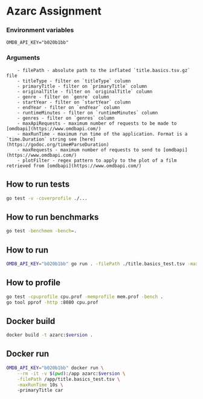 # Azarc Assignment

### Environment variables 
`OMDB_API_KEY="b020b1bb"`

### Arguments 
```
    - filePath - absolute path to the inflated `title.basics.tsv.gz` file
    - titleType - filter on `titleType` column
    - primaryTitle - filter on `primaryTitle` column
    - originalTitle - filter on `originalTitle` column
    - genre - filter on `genre` column
    - startYear - filter on `startYear` column
    - endYear - filter on `endYear` column
    - runtimeMinutes - filter on `runtimeMinutes` column
    - genres - filter on `genres` column
    - maxApiRequests - maximum number of requests to be made to [omdbapi](https://www.omdbapi.com/)
    - maxRunTime - maximum run time of the application. Format is a `time.Duration` string see [here](https://godoc.org/time#ParseDuration)
    - maxRequests - maximum number of requests to send to [omdbapi](https://www.omdbapi.com/)
    - plotFilter - regex pattern to apply to the plot of a film retrieved from [omdbapi](https://www.omdbapi.com/)
```

## How to run tests
```bash
go test -v -coverprofile ./...
```

## How to run benchmarks
```bash
go test -benchmem -bench=.
```

## How to run 
```bash
OMDB_API_KEY="b020b1bb" go run . -filePath ./title.basics_test.tsv -maxRunTime 10s -primaryTitle car 
```

## How to profile
```bash
go test -cpuprofile cpu.prof -memprofile mem.prof -bench .
go tool pprof -http :8080 cpu.prof
```
## Docker build
```bash
docker build -t azarc:$version .
```

## Docker run
```bash
OMDB_API_KEY="b020b1bb" docker run \
    --rm -it -v $(pwd):/app azarc:$version \
    -filePath /app/title.basics_test.tsv \
    -maxRunTime 10s \ 
    -primaryTitle car 
```